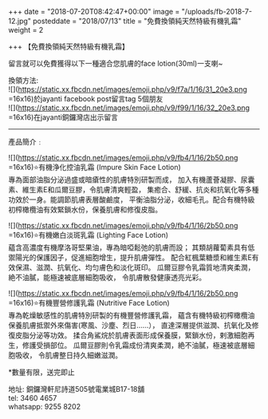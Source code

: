 +++
date = "2018-07-20T08:42:47+00:00"
image = "/uploads/fb-2018-7-12.jpg"
posteddate = "2018/07/13"
title = "免費換領純天然特級有機乳霜"
weight = 2

+++
【免費換領純天然特級有機乳霜】 

 留言就可以免費獲得以下一種適合您肌膚的face lotion(30ml)一支喇\~

  換領方法:  
 ![](https://static.xx.fbcdn.net/images/emoji.php/v9/f7a/1/16/31_20e3.png =16x16)於jayanti facebook post留言tag 5個朋友   
 ![](https://static.xx.fbcdn.net/images/emoji.php/v9/f99/1/16/32_20e3.png =16x16)在jayanti銅鑼灣店出示留言 

---------------------------------------------------------------- 

 產品簡介﹕ 

 ![](https://static.xx.fbcdn.net/images/emoji.php/v9/fb4/1/16/2b50.png =16x16)⭐有機浄化控油乳霜 (Impure Skin Face Lotion)  
   專為面部油脂分泌過盛或暗瘡性的肌膚特別研製而成， 加入有機蘆薈凝膠、尿囊素、維生素E和瓜爾豆膠，令肌膚清爽輕盈，  集癒合、舒緩、抗炎和抗氧化等多種功效於一身。能調節肌膚表層酸鹼度，  平衡油脂分泌，收細毛孔。配合有機特級初榨橄欖油有效緊鎖水份，保養肌膚和修復皮脂。 

 ![](https://static.xx.fbcdn.net/images/emoji.php/v9/fb4/1/16/2b50.png =16x16)⭐有機嫩白淡斑乳霜 (Lighting Face Lotion)   
  藴含高濃度有機摩洛哥堅果油，專為暗啞鬆弛的肌膚而設； 其類胡蘿蔔素具有低禦陽光的保護因子，促進細胞增生，提升肌膚彈性。  配合紅楓葉糖漿和維生素E有效保濕、滋潤、抗氧化、均匀膚色和淡化斑印。 瓜爾豆膠令乳霜質地清爽柔潤，絶不油膩，能極速被底層細胞吸收，  令肌膚散發健康透亮光彩。 

 ![](https://static.xx.fbcdn.net/images/emoji.php/v9/fb4/1/16/2b50.png =16x16)⭐有機豐營修護乳霜 (Nutritive Face Lotion)  
   專為乾燥敏感性的肌膚特別研製的有機豐營修護乳霜， 蘊含有機特級初榨橄欖油保養肌膚抵禦外來傷害(寒風、沙塵、烈日......），  直達深層提供滋潤、抗氧化及修復皮脂分泌等功效。 揉合角鯊烷於肌膚表面形成保養膜，緊鎖水份，剌激細胞再生，修護受損部位。  瓜爾豆膠則令乳霜成份清爽柔潤，絶不油膩，極速被底層細胞吸收， 令肌膚整日持久細嫩滋潤。

 \*數量有限，送完即止

 地址: 銅鑼灣軒尼詩道505號電業城B17-18舖   
 tel: 3460 4657   
 whatsapp: 9255 8202